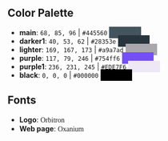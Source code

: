 ## Color Palette

* **main**: `68, 85, 96` | `#445560` <span style="background-color: #445560; color: white; padding: 3px 10px;">&nbsp;&nbsp;&nbsp;&nbsp;&nbsp;&nbsp;&nbsp;&nbsp;&nbsp;&nbsp;&nbsp;</span> 
* **darker1**: `40, 53, 62` | `#28353e` <span style="background-color: #28353e; color: white; padding: 3px 10px;">&nbsp;&nbsp;&nbsp;&nbsp;&nbsp;&nbsp;&nbsp;&nbsp;&nbsp;&nbsp;&nbsp;</span> 
* **lighter**: `169, 167, 173` | `#a9a7ad` <span style="background-color: #a9a7ad; color: black; padding: 3px 10px;">&nbsp;&nbsp;&nbsp;&nbsp;&nbsp;&nbsp;&nbsp;&nbsp;&nbsp;&nbsp;&nbsp;</span> 
* **purple**: `117, 79, 246` | `#754ff6` <span style="background-color: #754ff6; color: white; padding: 3px 10px;">&nbsp;&nbsp;&nbsp;&nbsp;&nbsp;&nbsp;&nbsp;&nbsp;&nbsp;&nbsp;&nbsp;</span> 
* **purple1**: `236, 231, 245` | `#EDE7F6` <span style="background-color: #EDE7F6; color: black; padding: 3px 10px;">&nbsp;&nbsp;&nbsp;&nbsp;&nbsp;&nbsp;&nbsp;&nbsp;&nbsp;&nbsp;&nbsp;</span> 
* **black**: `0, 0, 0` | `#000000` <span style="background-color: #000000; color: white; padding: 3px 10px;">&nbsp;&nbsp;&nbsp;&nbsp;&nbsp;&nbsp;&nbsp;&nbsp;&nbsp;&nbsp;&nbsp;</span>

## Fonts

* **Logo**:  <span style="font-family: Orbitron">Orbitron</span>
* **Web page**:  <span style="font-family: Oxanium">Oxanium</span>

